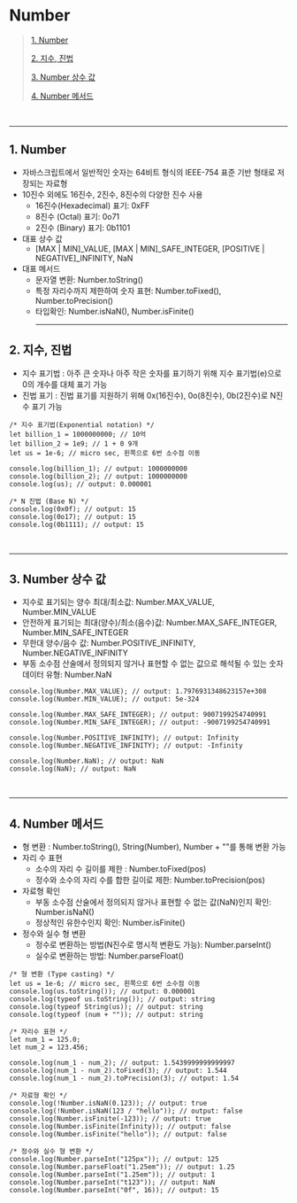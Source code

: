 # Number

> [1. Number](#1-number)
>
> [2. 지수, 진법](#2-지수-진법)
>
> [3. Number 상수 값](#3-number-상수-값)
>
> [4. Number 메서드](#4-number-메서드)

<br><hr>

## 1. Number

- 자바스크립트에서 일반적인 숫자는 64비트 형식의 IEEE-754 표준 기반 형태로 저장되는 자료형
- 10진수 외에도 16진수, 2진수, 8진수의 다양한 진수 사용
  - 16진수(Hexadecimal) 표기: 0xFF
  - 8진수 (Octal) 표기: 0o71
  - 2진수 (Binary) 표기: 0b1101
- 대표 상수 값
  - [MAX | MIN]\_VALUE, [MAX | MIN]\_SAFE_INTEGER, [POSITIVE | NEGATIVE]\_INFINITY, NaN
- 대표 메서드
  - 문자열 변환: Number.toString()
  - 특정 자리수까지 제한하여 숫자 표현: Number.toFixed(), Number.toPrecision()
  - 타입확인: Number.isNaN(), Number.isFinite()
    <br><hr>

## 2. 지수, 진법

- 지수 표기법 : 아주 큰 숫자나 아주 작은 숫자를 표기하기 위해 지수 표기법(e)으로 0의 개수를 대체 표기 가능
- 진법 표기 : 진법 표기를 지원하기 위해 0x(16진수), 0o(8진수), 0b(2진수)로 N진수 표기 가능

```
/* 지수 표기법(Exponential notation) */
let billion_1 = 1000000000; // 10억
let billion_2 = 1e9; // 1 + 0 9개
let us = 1e-6; // micro sec, 왼쪽으로 6번 소수점 이동

console.log(billion_1); // output: 1000000000
console.log(billion_2); // output: 1000000000
console.log(us); // output: 0.000001

/* N 진법 (Base N) */
console.log(0x0f); // output: 15
console.log(0o17); // output: 15
console.log(0b1111); // output: 15
```

<br><hr>

## 3. Number 상수 값

- 지수로 표기되는 양수 최대/최소값: Number.MAX_VALUE, Number.MIN_VALUE
- 안전하게 표기되는 최대(양수)/최소(음수)값: Number.MAX_SAFE_INTEGER, Number.MIN_SAFE_INTEGER
- 무한대 양수/음수 값: Number.POSITIVE_INFINITY, Number.NEGATIVE_INFINITY
- 부동 소수점 산술에서 정의되지 않거나 표현할 수 없는 값으로 해석될 수 있는 숫자 데이터 유형: Number.NaN

```
console.log(Number.MAX_VALUE); // output: 1.7976931348623157e+308
console.log(Number.MIN_VALUE); // output: 5e-324

console.log(Number.MAX_SAFE_INTEGER); // output: 9007199254740991
console.log(Number.MIN_SAFE_INTEGER); // output: -9007199254740991

console.log(Number.POSITIVE_INFINITY); // output: Infinity
console.log(Number.NEGATIVE_INFINITY); // output: -Infinity

console.log(Number.NaN); // output: NaN
console.log(NaN); // output: NaN
```

<br><hr>

## 4. Number 메서드

- 형 변환 : Number.toString(), String(Number), Number + ""를 통해 변환 가능
- 자리 수 표현
  - 소수의 자리 수 길이를 제한 : Number.toFixed(pos)
  - 정수와 소수의 자리 수를 합한 길이로 제한: Number.toPrecision(pos)
- 자료형 확인
  - 부동 소수점 산술에서 정의되지 않거나 표현할 수 없는 값(NaN)인지 확인: Number.isNaN()
  - 정상적인 유한수인지 확인: Number.isFinite()
- 정수와 실수 형 변환
  - 정수로 변환하는 방법(N진수로 명시적 변환도 가능): Number.parseInt()
  - 실수로 변환하는 방법: Number.parseFloat()

```
/* 형 변환 (Type casting) */
let us = 1e-6; // micro sec, 왼쪽으로 6번 소수점 이동
console.log(us.toString()); // output: 0.000001
console.log(typeof us.toString()); // output: string
console.log(typeof String(us)); // output: string
console.log(typeof (num + "")); // output: string

/* 자리수 표현 */
let num_1 = 125.0;
let num_2 = 123.456;

console.log(num_1 - num_2); // output: 1.5439999999999997
console.log(num_1 - num_2).toFixed(3); // output: 1.544
console.log(num_1 - num_2).toPrecision(3); // output: 1.54

/* 자료형 확인 */
console.log(!Number.isNaN(0.123)); // output: true
console.log(!Number.isNaN(123 / "hello")); // output: false
console.log(Number.isFinite(-123)); // output: true
console.log(Number.isFinite(Infinity)); // output: false
console.log(Number.isFinite("hello")); // output: false

/* 정수와 실수 형 변환 */
console.log(Number.parseInt("125px")); // output: 125
console.log(Number.parseFloat("1.25em")); // output: 1.25
console.log(Number.parseInt("1.25em")); // output: 1
console.log(Number.parseInt("t123")); // output: NaN
console.log(Number.parseInt("0f", 16)); // output: 15
```

